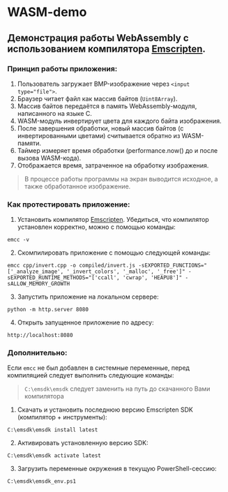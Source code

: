 # WASM-demo

## Демонстрация работы WebAssembly с использованием компилятора [Emscripten](https://emscripten.org/).

### Принцип работы приложения:

1. Пользователь загружает BMP-изображение через `<input type="file">`.
2. Браузер читает файл как массив байтов (`Uint8Array`).
3. Массив байтов передаётся в память WebAssembly-модуля, написанного на языке C.
4. WASM-модуль инвертирует цвета для каждого байта изображения.
5. После завершения обработки, новый массив байтов (с инвертированными цветами) считывается обратно из WASM-памяти.
6. Таймер измеряет время обработки (performance.now() до и после вызова WASM-кода).
7. Отображается время, затраченное на обработку изображения.

> В процессе работы программы на экран выводится исходное, а также обработанное изображение.


### Как протестировать приложение:

1. Установить компилятор [Emscripten](https://emscripten.org/). Убедиться, что компилятор установлен корректно, можно с помощью команды:
```
emcc -v
```
2. Скомпилировать приложение с помощью следующей команды:
```
emcc cpp/invert.cpp -o compiled/invert.js -sEXPORTED_FUNCTIONS="['_analyze_image', '_invert_colors', '_malloc', '_free']" -sEXPORTED_RUNTIME_METHODS="['ccall', 'cwrap', 'HEAPU8']" -sALLOW_MEMORY_GROWTH
```
3. Запустить приложение на локальном сервере:
```
python -m http.server 8080

```
4. Открыть запущенное приложение по адресу:
```
http://localhost:8080

```

### Дополнительно: 

Если `emcc` не был добавлен в системные переменные, перед компиляцией следует выполнить следующие команды:

> `C:\emsdk\emsdk` следует заменить на путь до скачанного Вами компилятора

1. Скачать и установить последнюю версию Emscripten SDK (компилятор + инструменты):
```
C:\emsdk\emsdk install latest
```
2. Активировать установленную версию SDK:
```
C:\emsdk\emsdk activate latest
```
3. Загрузить переменные окружения в текущую PowerShell-сессию:
```
C:\emsdk\emsdk_env.ps1
```